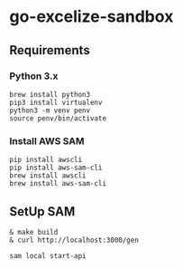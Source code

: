 # go-excelize-sandbox

## Requirements

### Python 3.x
```
brew install python3
pip3 install virtualenv
python3 -m venv penv
source penv/bin/activate 
```

### Install AWS SAM

```
pip install awscli
pip install aws-sam-cli
brew install awscli
brew install aws-sam-cli
```

## SetUp SAM

```
& make build
& curl http://localhost:3000/gen
```

```
sam local start-api
```

